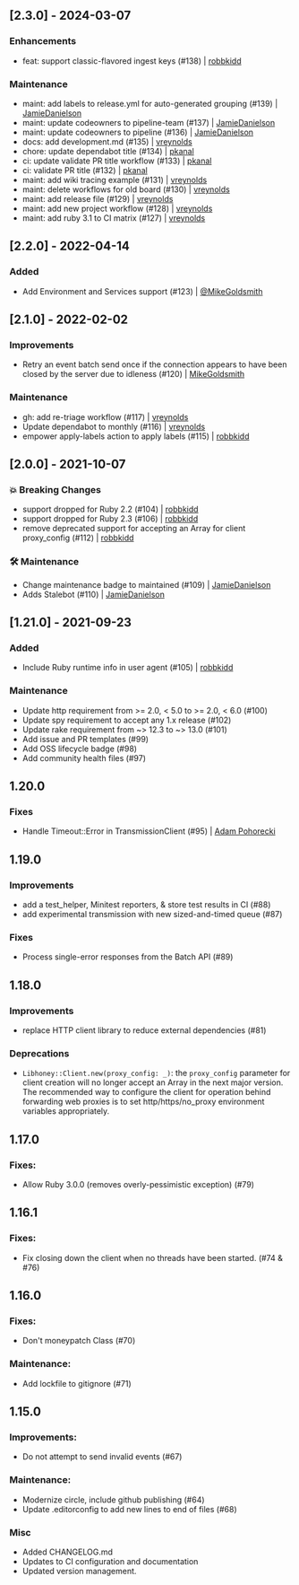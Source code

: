 ## [2.3.0] - 2024-03-07

### Enhancements

- feat: support classic-flavored ingest keys (#138) | [robbkidd](https://github.com/robbkidd)

### Maintenance

- maint: add labels to release.yml for auto-generated grouping (#139) | [JamieDanielson](https://github.com/JamieDanielson)
- maint: update codeowners to pipeline-team (#137) | [JamieDanielson](https://github.com/JamieDanielson)
- maint: update codeowners to pipeline (#136) | [JamieDanielson](https://github.com/JamieDanielson)
- docs: add development.md (#135) | [vreynolds](https://github.com/vreynolds)
- chore: update dependabot title (#134) | [pkanal](https://github.com/pkanal)
- ci: update validate PR title workflow (#133) | [pkanal](https://github.com/pkanal)
- ci: validate PR title (#132) | [pkanal](https://github.com/pkanal)
- maint: add wiki tracing example (#131) | [vreynolds](https://github.com/vreynolds)
- maint: delete workflows for old board (#130) | [vreynolds](https://github.com/vreynolds)
- maint: add release file (#129) | [vreynolds](https://github.com/vreynolds)
- maint: add new project workflow (#128) | [vreynolds](https://github.com/vreynolds)
- maint: add ruby 3.1 to CI matrix (#127) | [vreynolds](https://github.com/vreynolds)

## [2.2.0] - 2022-04-14

### Added

- Add Environment and Services support (#123) | [@MikeGoldsmith](https://github.com/MikeGoldsmith)

## [2.1.0] - 2022-02-02

### Improvements

- Retry an event batch send once if the connection appears to have been closed by the server due to idleness (#120) | [MikeGoldsmith](https://github.com/MikeGoldsmith)

### Maintenance

- gh: add re-triage workflow (#117) | [vreynolds](https://github.com/vreynolds)
- Update dependabot to monthly (#116) | [vreynolds](https://github.com/vreynolds)
- empower apply-labels action to apply labels (#115) | [robbkidd](https://github.com/robbkidd)

## [2.0.0] - 2021-10-07

### 💥 Breaking Changes

- support dropped for Ruby 2.2 (#104) | [robbkidd](https://github.com/robbkidd)
- support dropped for Ruby 2.3 (#106) | [robbkidd](https://github.com/robbkidd)
- remove deprecated support for accepting an Array for client proxy_config (#112) | [robbkidd](https://github.com/robbkidd)

### 🛠 Maintenance

- Change maintenance badge to maintained (#109) | [JamieDanielson](https://github.com/JamieDanielson)
- Adds Stalebot (#110) | [JamieDanielson](https://github.com/JamieDanielson)

## [1.21.0] - 2021-09-23

### Added

- Include Ruby runtime info in user agent (#105) | [robbkidd](https://github.com/robbkidd)

### Maintenance

- Update http requirement from >= 2.0, < 5.0 to >= 2.0, < 6.0 (#100)
- Update spy requirement to accept any 1.x release (#102)
- Update rake requirement from ~> 12.3 to ~> 13.0 (#101)
- Add issue and PR templates (#99)
- Add OSS lifecycle badge (#98)
- Add community health files (#97)

## 1.20.0

### Fixes

- Handle Timeout::Error in TransmissionClient (#95) | [Adam Pohorecki](https://github.com/psyho)

## 1.19.0

### Improvements

- add a test_helper, Minitest reporters, & store test results in CI (#88)
- add experimental transmission with new sized-and-timed queue (#87)

### Fixes

- Process single-error responses from the Batch API (#89)

## 1.18.0

### Improvements

- replace HTTP client library to reduce external dependencies (#81)

### Deprecations

- `Libhoney::Client.new(proxy_config: _)`: the `proxy_config` parameter for client
  creation will no longer accept an Array in the next major version. The recommended
  way to configure the client for operation behind forwarding web proxies is to set
  http/https/no_proxy environment variables appropriately.

## 1.17.0

### Fixes:

- Allow Ruby 3.0.0 (removes overly-pessimistic exception) (#79)

## 1.16.1

### Fixes:

- Fix closing down the client when no threads have been started. (#74 & #76)

## 1.16.0

### Fixes:

- Don't moneypatch Class (#70)

### Maintenance:

- Add lockfile to gitignore (#71)

## 1.15.0

### Improvements:

- Do not attempt to send invalid events (#67)

### Maintenance:

- Modernize circle, include github publishing (#64)
- Update .editorconfig to add new lines to end of files (#68)

### Misc

-   Added CHANGELOG.md
-   Updates to CI configuration and documentation
-   Updated version management.
